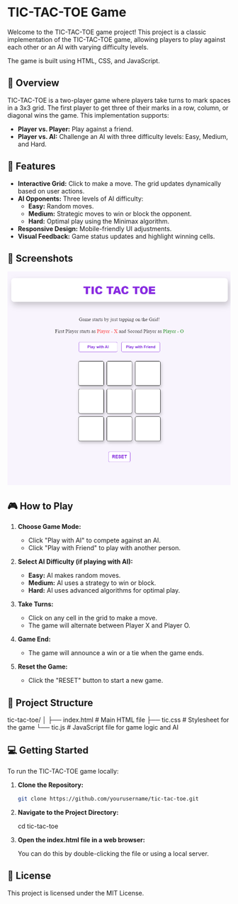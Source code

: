# TIC-TAC-TOE Game

Welcome to the TIC-TAC-TOE game project! This project is a classic implementation of the TIC-TAC-TOE game, allowing players to play against each other or an AI with varying difficulty levels. 

The game is built using HTML, CSS, and JavaScript.

## 📜 Overview

TIC-TAC-TOE is a two-player game where players take turns to mark spaces in a 3x3 grid. The first player to get three of their marks in a row, column, or diagonal wins the game. This implementation supports:
- **Player vs. Player:** Play against a friend.
- **Player vs. AI:** Challenge an AI with three difficulty levels: Easy, Medium, and Hard.

## 🚀 Features

- **Interactive Grid:** Click to make a move. The grid updates dynamically based on user actions.
- **AI Opponents:** Three levels of AI difficulty:
  - **Easy:** Random moves.
  - **Medium:** Strategic moves to win or block the opponent.
  - **Hard:** Optimal play using the Minimax algorithm.
- **Responsive Design:** Mobile-friendly UI adjustments.
- **Visual Feedback:** Game status updates and highlight winning cells.

## 📸 Screenshots

![TIC TAC TOE Screenshot](assets/tic-tac-toe.png)

## 🎮 How to Play

1. **Choose Game Mode:**
   - Click "Play with AI" to compete against an AI.
   - Click "Play with Friend" to play with another person.

2. **Select AI Difficulty (if playing with AI):**
   - **Easy:** AI makes random moves.
   - **Medium:** AI uses a strategy to win or block.
   - **Hard:** AI uses advanced algorithms for optimal play.

3. **Take Turns:**
   - Click on any cell in the grid to make a move.
   - The game will alternate between Player X and Player O.

4. **Game End:**
   - The game will announce a win or a tie when the game ends.

5. **Reset the Game:**
   - Click the "RESET" button to start a new game.

## 📁 Project Structure

tic-tac-toe/
│
├── index.html       # Main HTML file
├── tic.css          # Stylesheet for the game
└── tic.js           # JavaScript file for game logic and AI



## 💻 Getting Started

To run the TIC-TAC-TOE game locally:

1. **Clone the Repository:**

   ```bash
   git clone https://github.com/yourusername/tic-tac-toe.git

2. **Navigate to the Project Directory:**

   cd tic-tac-toe

3. **Open the index.html file in a web browser:**

   You can do this by double-clicking the file or using a local server.



## 📝 License

This project is licensed under the MIT License.

